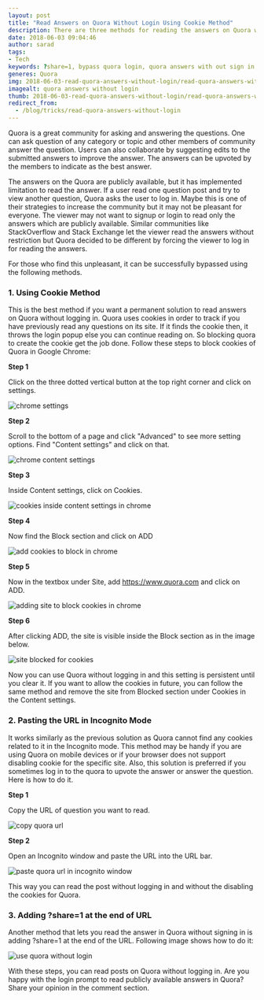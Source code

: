 ```yaml
---
layout: post
title: "Read Answers on Quora Without Login Using Cookie Method"
description: There are three methods for reading the answers on Quora without needing to log in. The best method is to use the cookie method which provides the permanent solution. Let's get started with these simple steps.
date: 2018-06-03 09:04:46
author: sarad
tags:
- Tech
keywords: ?share=1, bypass quora login, quora answers with out sign in, quora sign in annoying
generes: Quora
img: 2018-06-03-read-quora-answers-without-login/read-quora-answers-without-login-0.jpg
imagealt: quora answers without login
thumb: 2018-06-03-read-quora-answers-without-login/read-quora-answers-without-login-thumb.jpg
redirect_from:
  - /blog/tricks/read-quora-answers-without-login
---
```

Quora is a great community for asking and answering the questions. One can ask question of any category or topic and other members of community answer the question. Users can also collaborate by suggesting edits to the submitted answers to improve <!--more--> the answer. The answers can be upvoted by the members to indicate as the best answer.

The answers on the Quora are publicly available, but it has implemented limitation to read the answer. If a user read one question post and try to view another question, Quora asks the user to log in. Maybe this is one of their strategies to increase the community but it may not be pleasant for everyone. The viewer may not want to signup or login to read only the answers which are publicly available. Similar communities like StackOverflow and Stack Exchange let the viewer read the answers without restriction but Quora decided to be different by forcing the viewer to log in for reading the answers.

For those who find this unpleasant, it can be successfully bypassed using the following methods.

### 1. Using Cookie Method
This is the best method if you want a permanent solution to read answers on Quora without logging in. Quora uses cookies in order to track if you have previously read any questions on its site. If it finds the cookie then, it throws the login popup else you can continue reading on. So blocking quora to create the cookie get the job done. Follow these steps to block cookies of Quora in Google Chrome:

<b>Step 1</b>

Click on the three dotted vertical button at the top right corner and click on settings.


<img src="/assets/images/blog/2018-06-03-read-quora-answers-without-login/read-quora-answers-without-login-9.jpg" alt="chrome settings">


<b>Step 2</b>

Scroll to the bottom of a page and click "Advanced" to see more setting options. Find "Content settings" and click on that.


<img src="/assets/images/blog/2018-06-03-read-quora-answers-without-login/read-quora-answers-without-login-5.jpg" alt="chrome content settings">


<b>Step 3</b>

Inside Content settings, click on Cookies.


<img src="/assets/images/blog/2018-06-03-read-quora-answers-without-login/read-quora-answers-without-login-6.jpg" alt="cookies inside content settings in chrome">


<b>Step 4</b>

Now find the Block section and click on ADD


<img src="/assets/images/blog/2018-06-03-read-quora-answers-without-login/read-quora-answers-without-login-4.jpg" alt="add cookies to block in chrome">


<b>Step 5</b>

Now in the textbox under Site, add https://www.quora.com and click on ADD.


<img src="/assets/images/blog/2018-06-03-read-quora-answers-without-login/read-quora-answers-without-login-1.jpg" alt="adding site to block cookies in chrome">


<b>Step 6</b>

After clicking ADD, the site is visible inside the Block section as in the image below.


<img src="/assets/images/blog/2018-06-03-read-quora-answers-without-login/read-quora-answers-without-login-2.jpg" alt="site blocked for cookies">


Now you can use Quora without logging in and this setting is persistent until you clear it. If you want to allow the cookies in future, you can follow the same method and remove the site from Blocked section under Cookies in the Content settings.

### 2. Pasting the URL in Incognito Mode
It works similarly as the previous solution as Quora cannot find any cookies related to it in the Incognito mode. This method may be handy if you are using Quora on mobile devices or if your browser does not support disabling cookie for the specific site. Also, this solution is preferred if you sometimes log in to the quora to upvote the answer or answer the question. Here is how to do it.

<b>Step 1</b>

Copy the URL of question you want to read.


<img src="/assets/images/blog/2018-06-03-read-quora-answers-without-login/read-quora-answers-without-login-7.jpg" alt="copy quora url">


<b>Step 2</b>

Open an Incognito window and paste the URL into the URL bar.


<img src="/assets/images/blog/2018-06-03-read-quora-answers-without-login/read-quora-answers-without-login-8.jpg" alt="paste quora url in incognito window">


This way you can read the post without logging in and without the disabling the cookies for Quora.

### 3. Adding ?share=1 at the end of URL
Another method that lets you read the answer in Quora without signing in is adding ?share=1 at the end of the URL. Following image shows how to do it:


<img src="/assets/images/blog/2018-06-03-read-quora-answers-without-login/read-quora-answers-without-login-3.jpg" alt="use quora without login">


With these steps, you can read posts on Quora without logging in. Are you happy with the login prompt to read publicly available answers in Quora? Share your opinion in the comment section.